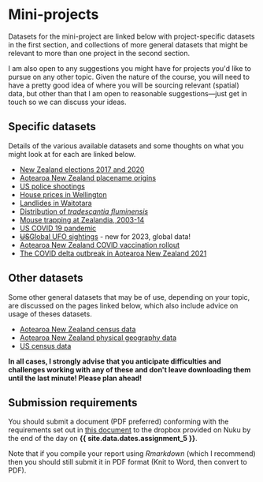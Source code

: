 # Mini-projects
Datasets for the mini-project are linked below with project-specific datasets in the first section, and collections of more general datasets that might be relevant to more than one project in the second section.

I am also open to any suggestions you might have for projects you'd like to pursue on any other topic. Given the nature of the course, you will need to have a pretty good idea of where you will be sourcing relevant (spatial) data, but other than that I am open to reasonable suggestions&mdash;just get in touch so we can discuss your ideas.

## Specific datasets
Details of the various available datasets and some thoughts on what you might look at for each are linked below.

+ [New Zealand elections 2017 and 2020](anz-elections)
+ [Aotearoa New Zealand placename origins](anz-placenames)
+ [US police shootings](us-police-shootings)
+ [House prices in Wellington](homes)
+ [Landlides in Waitotara](landslides)
+ [Distribution of _tradescantia fluminensis_](tradescantia)
+ [Mouse trapping at Zealandia, 2003-14](zealandia)
+ [US COVID 19 pandemic](us-covid19)
+ [~~US~~Global UFO sightings](ufos) - new for 2023, global data!
+ [Aotearoa New Zealand COVID vaccination rollout](vaccination)
+ [The COVID delta outbreak in Aotearoa New Zealand 2021](delta)

## Other datasets
Some other general datasets that may be of use, depending on your topic, are discussed on the pages linked below, which also include advice on usage of theses datasets.

+ [Aotearoa New Zealand census data](aotearoa-new-zealand-census-data.md)
+ [Aotearoa New Zealand physical geography data](aotearoa-new-zealand-physical-geography-data.md)
+ [US census data](us-census-data.md)

**In all cases, I strongly advise that you anticipate difficulties and challenges working with any of these and don't leave downloading them until the last minute! Please plan ahead!**

## Submission requirements
You should submit a document (PDF preferred) conforming with the requirements set out in [this document](guidance-on-mini-project-report.html "guidance on the mini-project report write-up") to the dropbox provided on Nuku by the end of the day on **{{ site.data.dates.assignment_5 }}**.

<!-- delete submission date from this page, or make sure it matches the schedule! -->

Note that if you compile your report using _Rmarkdown_ (which I recommend)  then you should still submit it in PDF format (Knit to Word, then convert to PDF).
